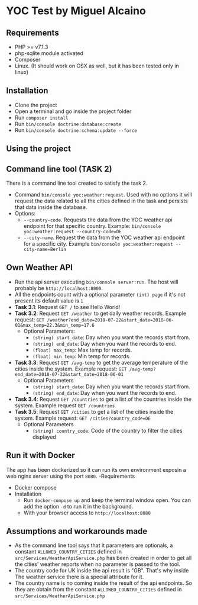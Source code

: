 YOC Test by Miguel Alcaino
==========================

Requirements
------------
 - PHP >= v7.1.3
 - php-sqlite module activated
 - Composer
 - Linux. (It should work on OSX as well, but it has been tested only in linux)
 
Installation
------------
 - Clone the project
 - Open a terminal and go inside the project folder
 - Run `composer install`
 - Run `bin/console doctrine:database:create`
 - Run `bin/console doctrine:schema:update --force`
 
Using the project
-----------------
 
Command line tool (TASK 2)
-----------------

There is a command line tool created to satisfy the task 2.

 - Command `bin/console yoc:weather:request`. Used with no options it will request the data related to all the cities defined in the task and persists that data inside the database. 
 - Options:
   - `--country-code`. Requests the data from the YOC weather api endpoint for that specific country. Example: `bin/console yoc:weather:request --country-code=DE`
   - `--city-name`. Request the data from the YOC weather api endpoint for a specific city. Example `bin/console yoc:weather:request --city-name=Berlin`
    
Own Weather API
---------------
 - Run the api server executing `bin/console server:run`. The host will probably be `http://localhost:8000`.
 - All the endpoints count with a optional parameter `(int) page` if it's not present its default value is `1`
 - **Task 3.1**: Request `GET /` to see Hello World!
 - **Task 3.2**: Request `GET /weather` to get daily weather records. Example request: `GET /weather?end_date=2018-07-22&start_date=2018-06-01&max_temp=22.3&min_temp=17.6`
    - Optional Parameters:
      - `(string) start_date`: Day when you want the records start from.
      - `(string) end_date`: Day when you want the records to end.
      - `(float) max_temp`: Max temp for records.
      - `(float) min_temp`:  Min temp for records.
 - **Task 3.3**: Request `GET /avg-temp` to get the average temperature of the cities inside the system. Example request: `GET /avg-temp?end_date=2018-07-22&start_date=2018-06-01`
    - Optional Parameters
       - `(string) start_date`: Day when you want the records start from.
       - `(string) end_date`: Day when you want the records to end.
 - **Task 3.4**: Request `GET /countries` to get a list of the countries inside the system. Example request `GET /countries`
 - **Task 3.5**: Request `GET /cities` to get a list of the cities inside the system. Example request: `GET /cities?country_code=DE`
    - Optional Parameters
        - `(string) country_code`: Code of the country to filter the cities displayed

Run it with Docker
------
The app has been dockerized so it can run its own environment exposin a web nginx server using the port `8080`.
 -Requirements
   - Docker compose
 - Installation
   - Run `docker-compose up` and keep the terminal window open. You can add the option `-d` to run it in the background.
   - With your browser access to `http://localhost:8080`

Assumptions and workarounds made
----------------
 - As the command line tool says that it parameters are optionals, a constant `ALLOWED_COUNTRY_CITIES` defined in `src/Services/WeatherApiService.php` has been created in order to get all the cities' weather reports when no parameter is passed to the tool.
 - The country code for UK inside the api result is "GB". That's why inside The weather service there is a special attribute for it.
 - The country name is no coming inside the result of the api endpoints. So they are obtain from the constant `ALLOWED_COUNTRY_CITIES` defined in `src/Services/WeatherApiService.php` 